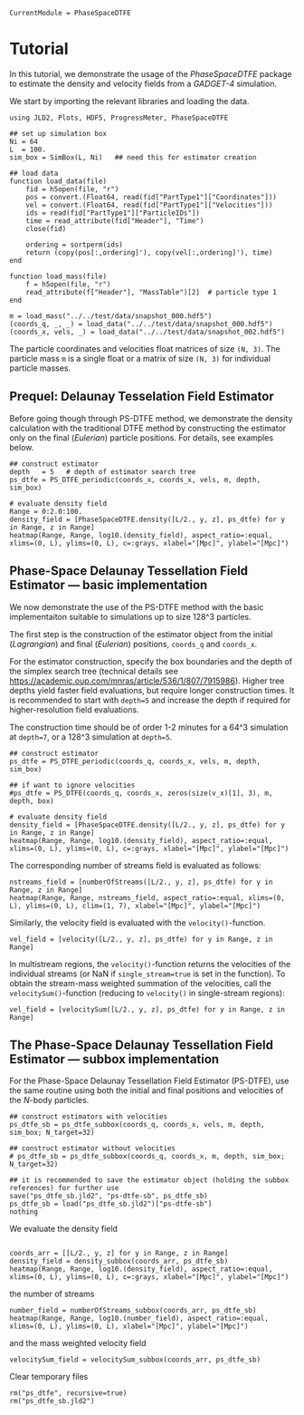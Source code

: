 ```@meta
CurrentModule = PhaseSpaceDTFE
```

# Tutorial

In this tutorial, we demonstrate the usage of the *PhaseSpaceDTFE* package to estimate the density and velocity fields from a *GADGET-4* simulation.

We start by importing the relevant libraries and loading the data.

```@example tutorial1
using JLD2, Plots, HDF5, ProgressMeter, PhaseSpaceDTFE

## set up simulation box
Ni = 64
L  = 100.
sim_box = SimBox(L, Ni)   ## need this for estimator creation

## load data 
function load_data(file)
    fid = h5open(file, "r")
    pos = convert.(Float64, read(fid["PartType1"]["Coordinates"]))
    vel = convert.(Float64, read(fid["PartType1"]["Velocities"]))
    ids = read(fid["PartType1"]["ParticleIDs"])
    time = read_attribute(fid["Header"], "Time")
    close(fid)

    ordering = sortperm(ids)
    return (copy(pos[:,ordering]'), copy(vel[:,ordering]'), time)
end

function load_mass(file)
    f = h5open(file, "r")
    read_attribute(f["Header"], "MassTable")[2]  # particle type 1
end

m = load_mass("../../test/data/snapshot_000.hdf5")
(coords_q, _, _) = load_data("../../test/data/snapshot_000.hdf5")
(coords_x, vels, _) = load_data("../../test/data/snapshot_002.hdf5")
```

The particle coordinates and velocities float matrices of size `(N, 3)`. The particle mass `m` is a single float or a matrix of size `(N, 3)` for individual particle masses.

## Prequel: Delaunay Tesselation Field Estimator

Before going though through PS-DTFE method, we demonstrate the density calculation with the traditional DTFE method by constructing the estimator only on the final (*Eulerian*) particle positions. For details, see examples below.

```@example tutorial1
## construct estimator
depth   = 5   # depth of estimator search tree
ps_dtfe = PS_DTFE_periodic(coords_x, coords_x, vels, m, depth, sim_box)

# evaluate density field
Range = 0:2.0:100.
density_field = [PhaseSpaceDTFE.density([L/2., y, z], ps_dtfe) for y in Range, z in Range]
heatmap(Range, Range, log10.(density_field), aspect_ratio=:equal, xlims=(0, L), ylims=(0, L), c=:grays, xlabel="[Mpc]", ylabel="[Mpc]")
```


## Phase-Space Delaunay Tessellation Field Estimator — basic implementation

We now demonstrate the use of the PS-DTFE method with the basic implementaiton suitable to simulations up to size 128^3 particles.

The first step is the construction of the estimator object from the initial (*Lagrangian*) and final (*Eulerian*) positions, `coords_q` and `coords_x`.

For the estimator construction, specify the box boundaries and the depth of the simplex search tree (technical details see https://academic.oup.com/mnras/article/536/1/807/7915986). Higher tree depths yield faster field evaluations, but require longer construction times. It is recommended to start with `depth=5` and increase the depth if required for higher-resolution field evaluations.

The construction time should be of order 1-2 minutes for a 64^3 simulation at `depth=7`, or a 128^3 simulation at `depth=5`.


```@example tutorial1
## construct estimator
ps_dtfe = PS_DTFE_periodic(coords_q, coords_x, vels, m, depth, sim_box)

## if want to ignore velocities
#ps_dtfe = PS_DTFE(coords_q, coords_x, zeros(size(v_x)[1], 3), m, depth, box)

# evaluate density field
density_field = [PhaseSpaceDTFE.density([L/2., y, z], ps_dtfe) for y in Range, z in Range]
heatmap(Range, Range, log10.(density_field), aspect_ratio=:equal, xlims=(0, L), ylims=(0, L), c=:grays, xlabel="[Mpc]", ylabel="[Mpc]")
```

The corresponding number of streams field is evaluated as follows:

```@example tutorial1
nstreams_field = [numberOfStreams([L/2., y, z], ps_dtfe) for y in Range, z in Range]
heatmap(Range, Range, nstreams_field, aspect_ratio=:equal, xlims=(0, L), ylims=(0, L), clim=(1, 7), xlabel="[Mpc]", ylabel="[Mpc]")
```

Similarly, the velocity field is evaluated with the `velocity()`-function.

```@example tutorial1
vel_field = [velocity([L/2., y, z], ps_dtfe) for y in Range, z in Range]
```

In multistream regions, the `velocity()`-function returns the velocities of the individual streams (or NaN if `single_stream=true` is set in the function). To obtain the stream-mass weighted summation of the velocities, call the `velocitySum()`-function (reducing to `velocity()` in single-stream regions):


```@example tutorial1
vel_field = [velocitySum([L/2., y, z], ps_dtfe) for y in Range, z in Range]
```

## The Phase-Space Delaunay Tessellation Field Estimator — subbox implementation

For the Phase-Space Delaunay Tessellation Field Estimator (PS-DTFE), use the same routine using both the initial and final positions and velocities of the $N$-body particles.

```@example tutorial1
## construct estimators with velocities
ps_dtfe_sb = ps_dtfe_subbox(coords_q, coords_x, vels, m, depth, sim_box; N_target=32)

## construct estimator without velocities
# ps_dtfe_sb = ps_dtfe_subbox(coords_q, coords_x, m, depth, sim_box; N_target=32)

## it is recommended to save the estimator object (holding the subbox references) for further use
save("ps_dtfe_sb.jld2", "ps-dtfe-sb", ps_dtfe_sb)
ps_dtfe_sb = load("ps_dtfe_sb.jld2")["ps-dtfe-sb"]
nothing
```

We evaluate the density field 
```@example tutorial1

coords_arr = [[L/2., y, z] for y in Range, z in Range]
density_field = density_subbox(coords_arr, ps_dtfe_sb)
heatmap(Range, Range, log10.(density_field), aspect_ratio=:equal, xlims=(0, L), ylims=(0, L), c=:grays, xlabel="[Mpc]", ylabel="[Mpc]") 
```
the number of streams
```@example tutorial1
number_field = numberOfStreams_subbox(coords_arr, ps_dtfe_sb)
heatmap(Range, Range, log10.(number_field), aspect_ratio=:equal, xlims=(0, L), ylims=(0, L), xlabel="[Mpc]", ylabel="[Mpc]") 
```
and the mass weighted velocity field
```@example tutorial1
velocitySum_field = velocitySum_subbox(coords_arr, ps_dtfe_sb)
```

Clear temporary files
```@example tutorial1
rm("ps_dtfe", recursive=true)
rm("ps_dtfe_sb.jld2")
```